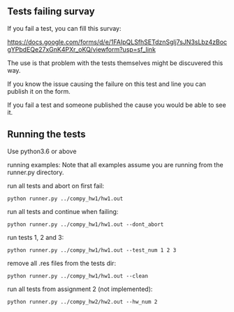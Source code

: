 ## Tests failing survay
If you fail a test, you can fill this survay:

https://docs.google.com/forms/d/e/1FAIpQLSfhSETdznSglj7sJN3sLbz4zBocgYPbdEQe27xGnK4PXr_oKQ/viewform?usp=sf_link

The use is that problem with the tests themselves might be discuvered this way.

If you know the issue causing the failure on this test and line you can publish it on the form.

If you fail a test and someone published the cause you would be able to see it.



## Running the tests

Use python3.6 or above



running examples: 
Note that all examples assume you are running from the runner.py directory.

run all tests and abort on first fail:

`python runner.py ../compy_hw1/hw1.out`

run all tests and continue when failing:

`python runner.py ../compy_hw1/hw1.out --dont_abort`

run tests 1, 2 and 3:

`python runner.py ../compy_hw1/hw1.out --test_num 1 2 3`

remove all .res files from the tests dir:

`python runner.py ../compy_hw1/hw1.out --clean`

run all tests from assignment 2 (not implemented):

`python runner.py ../compy_hw2/hw2.out --hw_num 2`



## Tests structure:

tests 0 - 49: simple tests without strings, comments or expected errors.

tests 50 - 99: tests with mainly strings

tests 100 - 109: tests with strings and comments

tests 110 - 999: tests for errors and their edge cases
